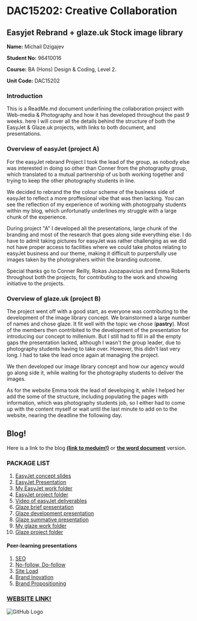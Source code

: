 # DAC15202: Creative Collaboration

## Easyjet Rebrand + glaze.uk Stock image library

**Name:** Michail Dzigajev

**Student No:** 96410016

**Course:** BA (Hons) Design & Coding, Level 2.

**Unit Code:** DAC15202


### **Introduction**

This is a ReadMe.md document underlining the collaboration project with Web-media & Photography and how it has developed throughout the past 9 weeks. here I will cover all the details behind the structure of both the EasyJet & Glaze.uk projects, with links to both document, and presentations.

### **Overview of easyJet (project A)**

For the easyJet rebrand Project I took the lead of the group, as nobody else was interested in doing so other than Conner from the photography group, which translated to a mutual partnership of us both working together and trying to keep the other photography students in line.

We decided to rebrand the the colour scheme of the business side of easyJet to reflect a more proffesional vibe that was then lacking. You can see the reflection of my experience of working with photogrpahy students within my blog, which unfortunatly underlines my struggle with a large chunk of the experience. 

During project "A" I developed all the presentations, large chunk of the branding and most of the research that goes along side everything else. I do have to admit taking pictures for easyJet was rather challenging as we did not have proper access to facilities where we could take photos relating to easyJet business and our theme, making it difficult to purpersfully use images taken by the photograhers within the branding outcome.

Special thanks go to Conner Reilly, Rokas Juozapavicius and Emma Roberts throughout both the projects, for contributing to the work and showing initiative to the projects. 

### **Overview of glaze.uk (project B)**

The project went off with a good start, as everyone was contributing to the development of the image library concept. We brainstormed a large number of names and chose glaze. It fit well with the topic we chose (**pastry**). Most of the members then contribited to the development of the presentation for introducing our concept to millenium. But I still had to fill in all the empty gaps the presentation lacked, although I wasn't the group leader, due to photography students having to take over. However, this didn't last very long. I had to take the lead once again at managing the project.

We then developed our image library concept and how our agency would go along side it, while waiting for the photography students to deliver the images.

As for the website Emma took the lead of developing it, while I helped her add the some of the structure, including populating the pages with information, which was photography students job, so I either had to come up with the content myself or wait until the last minute to add on to the website, nearing the deadline the following day. 

## **Blog!**

Here is a link to the blog [**(link to meduim!)**](https://medium.com/series/creative-collaboration-design-coding-fe44ba9ad0a3/edit) or **[the word document](https://drive.google.com/file/d/1NZHnd9e7ogMiyAMfA5-dmhA0bvXSQPJG/view?usp=sharing)** version.

### **PACKAGE LIST**


1. [EasyJet concept slides](https://docs.google.com/presentation/d/15O_mLlz0T2DV5e1WG0bRy0Qp-Sovk8nxv5iyQs50VL4/edit?usp=sharing)
1. [EasyJet Presentation](https://docs.google.com/presentation/d/1-xXmVBOowbq7-d2T3gFNwYVWpeBqbpVEpqI4C0fH4lM/edit?usp=sharing)
1. [My EasyJet work folder](https://drive.google.com/drive/folders/0B0tiDQ6Tr4gTcXZwb0lWZXZsbkU?usp=sharing)
1. [EasyJet project folder](https://drive.google.com/drive/folders/0B0tiDQ6Tr4gTQnJjb1d5RDFtWE0?usp=sharing)
1. [Video of easyJet deliverables](https://www.youtube.com/watch?v=FQXg_xLPhmo)
1. [Glaze brief presentation](https://docs.google.com/presentation/d/1I-ok4HwO-grdVfCTglygxRfLl3mZdtToyrU0kF3p9eg/edit?usp=sharing)
1. [Glaze development presentation](https://docs.google.com/presentation/d/1V80svm4y4gQMzXIDZDkipNaKiurgv5nbLPVlJUd-61c/edit?usp=sharing)
1. [Glaze summative presentation](https://docs.google.com/presentation/d/14soEgwUHnxVQzRULjpxYSHqkBF4b7iBrNK4JRiG9KoU/edit?usp=sharing)
1. [My glaze work folder](https://drive.google.com/drive/folders/0B0tiDQ6Tr4gTMTY4NUNIMzFwNmM?usp=sharing)
1. [Glaze project folder](https://drive.google.com/drive/folders/0B0tiDQ6Tr4gTMDdOc0d3QjhIWmM?usp=sharing)

#### **Peer-learning presentations**
1. [SEO](https://docs.google.com/presentation/d/1aCeCeLDz7A_Ho31PLVUZktBoacCEh0g9m_-zXyx0n3I/edit?usp=sharing)
3. [No-follow, Do-follow](https://docs.google.com/presentation/d/1_GVvESUgORFGufWT8-3NgS3W2UOuOHJUOv-BcBHxLJ8/edit?usp=sharing)
4. [Site Load](https://docs.google.com/presentation/d/1DbBcQ91RWhgldO0EaRN4Nj5l7JEIR-344PvgdrJH6O8/edit?usp=sharing)
5. [Brand Inovation](https://docs.google.com/presentation/d/10ALkFgRVyCakYAeki44PFE5B0JLYyj8_fURdzXH4qZQ/edit?usp=sharing)
6. [Brand Propositioning](https://docs.google.com/presentation/d/1ek3uWyC1j4Ie7o2MhDOgH3cLNQTWu4yWQQNspT6dw9s/edit?usp=sharing)

### [**WEBSITE LINK!**](http://glaze.raveweb.net/)
![GitHub Logo](http://glaze.raveweb.net/wp-content/uploads/2017/11/glaze-logos-final-1-1.png)
